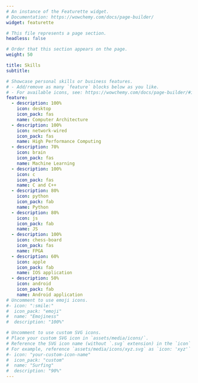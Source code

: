 ```yaml
---
# An instance of the Featurette widget.
# Documentation: https://wowchemy.com/docs/page-builder/
widget: featurette

# This file represents a page section.
headless: false

# Order that this section appears on the page.
weight: 50

title: Skills
subtitle:

# Showcase personal skills or business features.
# - Add/remove as many `feature` blocks below as you like.
# - For available icons, see: https://wowchemy.com/docs/page-builder/#icons
feature:
  - description: 100%
    icon: desktop
    icon_pack: fas
    name: Computer Architecture
  - description: 100%
    icon: network-wired
    icon_pack: fas
    name: High Performance Computing
  - description: 70%
    icon: brain
    icon_pack: fas
    name: Machine Learning
  - description: 100%
    icon: c
    icon_pack: fas
    name: C and C++
  - description: 80%
    icon: python
    icon_pack: fab
    name: Python
  - description: 80%
    icon: js
    icon_pack: fab
    name: JS
  - description: 100%
    icon: chess-board
    icon_pack: fas
    name: FPGA
  - description: 60%
    icon: apple
    icon_pack: fab
    name: IOS application
  - description: 50%
    icon: android
    icon_pack: fab
    name: Android application
# Uncomment to use emoji icons.
#- icon: ":smile:"
#  icon_pack: "emoji"
#  name: "Emojiness"
#  description: "100%"

# Uncomment to use custom SVG icons.
# Place your custom SVG icon in `assets/media/icons/`.
# Reference the SVG icon name (without `.svg` extension) in the `icon` field.
# For example, reference `assets/media/icons/xyz.svg` as `icon: 'xyz'`
#- icon: "your-custom-icon-name"
#  icon_pack: "custom"
#  name: "Surfing"
#  description: "90%"
---
```

